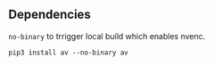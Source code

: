 ## Dependencies

`no-binary` to trrigger local build which enables nvenc.
```
pip3 install av --no-binary av
```